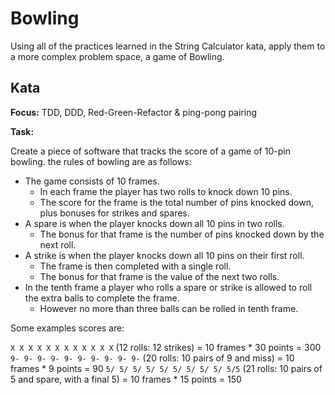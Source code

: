 # Bowling

Using all of the practices learned in the String Calculator kata, apply them to a more complex problem space, a game of Bowling.

## Kata

**Focus:** TDD, DDD, Red-Green-Refactor & ping-pong pairing

**Task:**

Create a piece of software that tracks the score of a game of 10-pin bowling. the rules of bowling are as follows:

* The game consists of 10 frames.
    * In each frame the player has two rolls to knock down 10 pins.
    * The score for the frame is the total number of pins knocked down, plus bonuses for strikes and spares.
* A spare is when the player knocks down all 10 pins in two rolls.
    * The bonus for that frame is the number of pins knocked down by the next roll.
* A strike is when the player knocks down all 10 pins on their first roll.
    * The frame is then completed with a single roll.
    * The bonus for that frame is the value of the next two rolls.
* In the tenth frame a player who rolls a spare or strike is allowed to roll the extra balls to complete the frame.
    * However no more than three balls can be rolled in tenth frame.

Some examples scores are:

`X X X X X X X X X X X X` (12 rolls: 12 strikes) = 10 frames * 30 points = 300
`9- 9- 9- 9- 9- 9- 9- 9- 9- 9-` (20 rolls: 10 pairs of 9 and miss) = 10 frames * 9 points = 90
`5/ 5/ 5/ 5/ 5/ 5/ 5/ 5/ 5/ 5/5` (21 rolls: 10 pairs of 5 and spare, with a final 5) = 10 frames * 15 points = 150
